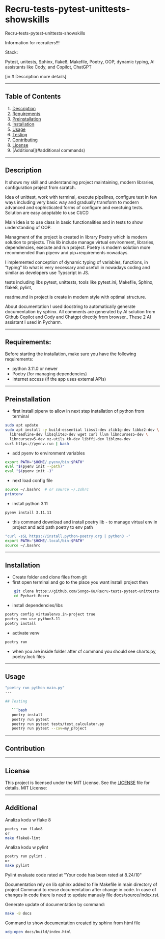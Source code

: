 # Recru-tests-pytest-unittests-showskills 
Recru-tests-pytest-unittests-showskills 

Information for recruiters!!!

Stack:

Pytest, unitests, Sphinx, flake8, Makefile, Poetry, OOP, dynamic typing, AI assistants like Cody, and Copilot, ChatGPT

[in # Description more details]

---

## Table of Contents

1. [Description](#description)
2. [Requirements](#requirements)
3. [Preinstallation](#Preinstallation)
4. [Installation](#installation)
5. [Usage](#usage)
6. [Testing](#testing)
7. [Contributing](#contributing)
8. [License](#license)
9. [Additional](#additional commands) 

---

## Description

It shows my skill and understanding project maintaining, modern libraries, configuration project from scratch. 

Idea of unittest, work with terminal, execute pipelines, configure test in few ways including very basic way 
and gradually transform to modern advanced and sophisticated forms of configure and exectuing tests. 
Solution are easy adoptable to use CI/CD

Main idea is to use class in basic functionalities and in tests to show understanding of OOP. 

Managment of the project is created in library Poetry which is modern solution to projects.
This lib include manage virtual environment, libraries, dependencies, execute and run project. Poetry is modern solution 
more recommended than pipenv and pip+requirements nowadays.  

I implemented conception of dynamic typing of variables, functions,  in "typing" lib what is very necessary and usefull 
in nowadays coding and similar as developers use Typscript in JS.

tests including libs pytest, unittests, tools like pytest.ini, Makefile, Sphinx, flake8, pylint, 

readme.md in project is create in modern style with optimal structure. 

About documentation I used docstring to automatically generate documentation by sphinx. 
All comments are generated by AI solution from Github Copilot and Cody and Chatgpt directly from browser..
These 2 AI assistant I used in Pycharm.



---

##  Requirements:

Before starting the installation, make sure you have the following requirements:

- python 3.11.0 or newer
- Poetry (for managing dependencies)
- Internet access (if the app uses external APIs)

---

## Preinstallation
- first install pipenv to allow in next step installation of python from terminal
```bash
sudo apt update
sudo apt install -y build-essential libssl-dev zlib1g-dev libbz2-dev \
  libreadline-dev libsqlite3-dev wget curl llvm libncurses5-dev \
  libncursesw5-dev xz-utils tk-dev libffi-dev liblzma-dev
curl https://pyenv.run | bash
``` 

- add pyenv to environment variables
```bash
export PATH="$HOME/.pyenv/bin:$PATH"
eval "$(pyenv init --path)"
eval "$(pyenv init -)"
````

- next load config file
```bash
source ~/.bashrc  # or source ~/.zshrc
printenv
````

- install python 3.11
```bash
pyenv install 3.11.11
```

- this command download and install poetry lib - to manage virtual env in project and add path poetry to env path
```bash
"curl -sSL https://install.python-poetry.org | python3 -"
export PATH="$HOME/.local/bin:$PATH"
source ~/.bashrc
```

--- 

##  Installation 

- Create folder and clone files from git
- first open terminal and go to the place you want install project then
```bash 
    git clone https://github.com/Songo-Ku/Recru-tests-pytest-unittests-showskills 
    cd Pychart-Recru
```
- install dependencies/libs
```bash
poetry config virtualenvs.in-project true
poetry env use python3.11
poetry install
```
- activate venv
```bash
poetry run
```

- when you are inside folder after cf command you should see charts.py, poetry.lock files

---

## Usage
```bash
"poetry run python main.py"
---

## Testing

   ```bash
   poetry install
   poetry run pytest
   poetry run pytest tests/test_calculator.py
   poetry run pytest --cov=my_project
   ```

---

## Contribution



---

## License



This project is licensed under the MIT License. See the [LICENSE](LICENSE) file for details.
MIT License:



---

## Additional
Analiza kodu w flake 8
```bash 
poetry run flake8
or
make flake8-lint
```
Analiza kodu w pylint

```bash
poetry run pylint .
or
make pylint
```
Pylint evaluate code rated at "Your code has been rated at 8.24/10"

Documentation rely on lib sphinx added to file Makefile in main directory of project
Command to reuse documentation after change in code. In case of changes in code there is need 
to update manualy file docs/source/index.rst.

Generate update of documentation by command:

```bash
make -B docs
```
Command to show documentation created by sphinx from html file
```bash
xdg-open docs/build/index.html
```

